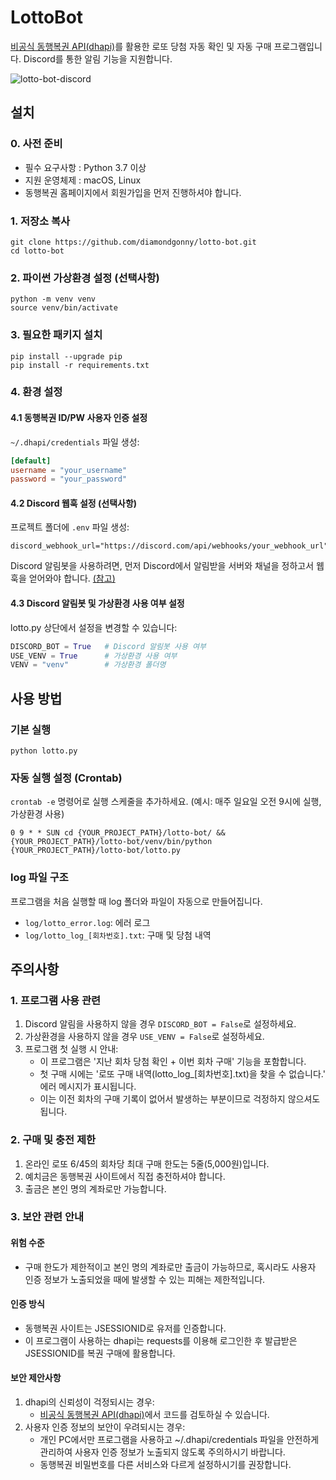 # LottoBot

[비공식 동행복권 API(dhapi)](https://github.com/roeniss/dhlottery-api)를 활용한 로또 당첨 자동 확인 및 자동 구매 프로그램입니다. Discord를 통한 알림 기능을 지원합니다.

![lotto-bot-discord](https://github.com/user-attachments/assets/4ac7a958-51c8-4d58-9cfc-e5cb6ba56323)

## 설치

### 0. 사전 준비
- 필수 요구사항 : Python 3.7 이상
- 지원 운영체제 : macOS, Linux
- 동행복권 홈페이지에서 회원가입을 먼저 진행하셔야 합니다.

### 1. 저장소 복사
```shell
git clone https://github.com/diamondgonny/lotto-bot.git
cd lotto-bot
```

### 2. 파이썬 가상환경 설정 (선택사항)
```shell
python -m venv venv
source venv/bin/activate
```

### 3. 필요한 패키지 설치
```shell
pip install --upgrade pip
pip install -r requirements.txt
```

### 4. 환경 설정
#### 4.1 동행복권 ID/PW 사용자 인증 설정
`~/.dhapi/credentials` 파일 생성:
```toml
[default]
username = "your_username"
password = "your_password"
```

#### 4.2 Discord 웹훅 설정 (선택사항)
프로젝트 폴더에 `.env` 파일 생성:
```env
discord_webhook_url="https://discord.com/api/webhooks/your_webhook_url"
```
Discord 알림봇을 사용하려면, 먼저 Discord에서 알림받을 서버와 채널을 정하고서 웹훅을 얻어와야 합니다. [(참고)](https://discordbot.tistory.com/35)

#### 4.3 Discord 알림봇 및 가상환경 사용 여부 설정
lotto.py 상단에서 설정을 변경할 수 있습니다:
```python
DISCORD_BOT = True   # Discord 알림봇 사용 여부
USE_VENV = True      # 가상환경 사용 여부
VENV = "venv"        # 가상환경 폴더명
```


## 사용 방법

### 기본 실행
```shell
python lotto.py
```

### 자동 실행 설정 (Crontab)
`crontab -e` 명령어로 실행 스케줄을 추가하세요. (예시: 매주 일요일 오전 9시에 실행, 가상환경 사용)
```shell
0 9 * * SUN cd {YOUR_PROJECT_PATH}/lotto-bot/ && {YOUR_PROJECT_PATH}/lotto-bot/venv/bin/python {YOUR_PROJECT_PATH}/lotto-bot/lotto.py
```

### log 파일 구조
프로그램을 처음 실행할 때 log 폴더와 파일이 자동으로 만들어집니다.
- `log/lotto_error.log`: 에러 로그
- `log/lotto_log_[회차번호].txt`: 구매 및 당첨 내역


## 주의사항

### 1. 프로그램 사용 관련
1. Discord 알림을 사용하지 않을 경우 `DISCORD_BOT = False`로 설정하세요.
2. 가상환경을 사용하지 않을 경우 `USE_VENV = False`로 설정하세요.
3. 프로그램 첫 실행 시 안내:
    - 이 프로그램은 '지난 회차 당첨 확인 + 이번 회차 구매' 기능을 포함합니다.
    - 첫 구매 시에는 '로또 구매 내역(lotto_log_[회차번호].txt)을 찾을 수 없습니다.' 에러 메시지가 표시됩니다.
    - 이는 이전 회차의 구매 기록이 없어서 발생하는 부분이므로 걱정하지 않으셔도 됩니다.

### 2. 구매 및 충전 제한
1. 온라인 로또 6/45의 회차당 최대 구매 한도는 5줄(5,000원)입니다.
2. 예치금은 동행복권 사이트에서 직접 충전하셔야 합니다.
3. 출금은 본인 명의 계좌로만 가능합니다.

### 3. 보안 관련 안내
#### 위험 수준
- 구매 한도가 제한적이고 본인 명의 계좌로만 출금이 가능하므로, 혹시라도 사용자 인증 정보가 노출되었을 때에 발생할 수 있는 피해는 제한적입니다.
#### 인증 방식
- 동행복권 사이트는 JSESSIONID로 유저를 인증합니다.
- 이 프로그램이 사용하는 dhapi는 requests를 이용해 로그인한 후 발급받은 JSESSIONID를 복권 구매에 활용합니다.
#### 보안 제안사항
1. dhapi의 신뢰성이 걱정되시는 경우:
    - [비공식 동행복권 API(dhapi)](https://github.com/roeniss/dhlottery-api)에서 코드를 검토하실 수 있습니다.
2. 사용자 인증 정보의 보안이 우려되시는 경우:
    - 개인 PC에서만 프로그램을 사용하고 ~/.dhapi/credentials 파일을 안전하게 관리하여 사용자 인증 정보가 노출되지 않도록 주의하시기 바랍니다.
    - 동행복권 비밀번호를 다른 서비스와 다르게 설정하시기를 권장합니다.
